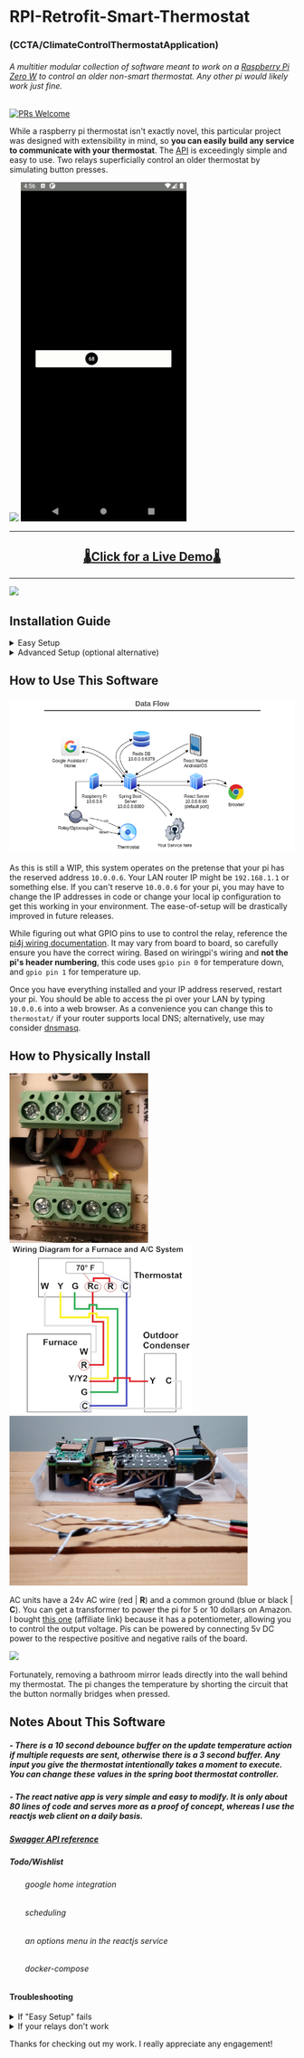 # RPI-Retrofit-Smart-Thermostat 
### (CCTA/ClimateControlThermostatApplication)
###### A multitier modular collection of software meant to work on a [Raspberry Pi Zero W](https://www.raspberrypi.org/products/raspberry-pi-zero-w/) to control an older non-smart thermostat. Any other pi would likely work just fine.

[![PRs Welcome](https://img.shields.io/badge/PRs-welcome-brightgreen.svg)](#)


While a raspberry pi thermostat isn't exactly novel, this particular project was designed with extensibility in mind, so **you can easily build any service to communicate with your thermostat**. The [API](https://app.swaggerhub.com/apis/geektechniquestudios/RpiThermostatCCTA/1.0.0#/Temperature/post_update_temperature) is exceedingly simple and easy to use. Two relays superficially control an older thermostat by simulating button presses.

[![](readme-images/react-demo.gif)](https://5f84069fe6479b37533defb2--stoic-fermi-00dc16.netlify.app/)
![](readme-images/react-native-demo.gif)

---

## <h2 align="center"> [:thermometer:Click for a Live Demo:thermometer:](https://5f84069fe6479b37533defb2--stoic-fermi-00dc16.netlify.app/) </h2>

---

![](readme-images/irl-demo.gif)


## Installation Guide

 <details>
  <summary>
   Easy Setup
  </summary>
 <br>

Pasting the line below into a fresh terminal on the pi will do all the software setup for you. 

```console
sudo bash -c 'apt update -y && apt upgrade -y && apt install redis-server openjdk-8-jre wiringpi nodejs npm git -y && npm i -g npm@latest && npm i -g serve --save' && cd ~ && rm -rf ~/RPI-Retrofit-Smart-Thermostat && git clone https://github.com/geektechniquestudios/RPI-Retrofit-Smart-Thermostat && cd /home/pi/RPI-Retrofit-Smart-Thermostat/CCTA-React-Client && npm i && npm run-script build && (crontab -l ; echo "@reboot java -jar /home/pi/RPI-Retrofit-Smart-Thermostat/ccta-1.0.0.jar") | crontab - && (crontab -l ; echo "@reboot sudo serve -l 80 -s /home/pi/RPI-Retrofit-Smart-Thermostat/CCTA-React-Client/build") | crontab - && echo "Success! Restart the pi and your server will be online. You can see it by typing the ip address of the pi into a web browser."
```


If you experienced any issues, check out the [troubleshooting](https://github.com/geektechniquestudios/RPI-Retrofit-Smart-Thermostat/blob/master/README.md#troubleshooting) section at the bottom of the readme.
	
 </details>

 <details>
  <summary>
   Advanced Setup (optional alternative)
  </summary>
 <br>
 
 In case you'd prefer to individually install your dependencies, you'll need the following:
   ###### Don't forget to ```sudo apt update``` first
 
  - a redis server running on the pi
  
      ```sudo apt install redis-server```
      
  - a java 1.8+ jre
      
      ```sudo apt install openjdk-8-jre```
      
  - node
  	  
     ```sudo apt install nodejs```
     
  - npm	  
  	  
     ```sudo apt install npm```
     
     ```npm i -g npm@latest```
     
  - serve
  	  
     ```sudo npm i -g serve --save```
     
  - wiringpi
     
     ```sudo apt install wiringpi```

You'll need to build the react project before serving it. You can do that by navigating into the ccta-react-client folder and running
 
 ```npm i ```
 
 ```npm run-script build```

If you'd like the pi to automatically start the spring boot and react servers on boot, you'll probably want to add them to a crontab. You can do that by typing
 
  ```crontab -e```
 
 and appending the following lines to the end of the file
 
 ```console
 @reboot java -jar /home/pi/RPI-Retrofit-Smart-Thermostat/ccta-1.0.0.jar
 @reboot sudo serve -l 80 -s /home/pi/RPI-Retrofit-Smart-Thermostat/CCTA-React-Client/build
 ```
 
 </details> 

## How to Use This Software

![](readme-images/dataflow.png)


As this is still a WIP, this system operates on the pretense that your pi has the reserved address `10.0.0.6`. Your LAN router IP might be `192.168.1.1` or something else. If you can't reserve `10.0.0.6` for your pi, you may have to change the IP addresses in code or change your local ip configuration to get this working in your environment. The ease-of-setup will be drastically improved in future releases.

While figuring out what GPIO pins to use to control the relay, reference the [pi4j wiring documentation](https://pi4j.com/1.2/pins/model-zerow-rev1.html). It may vary from board to board, so carefully ensure you have the correct wiring. Based on wiringpi's wiring and **not the pi's header numbering**, this code uses ```gpio pin 0``` for temperature down, and ```gpio pin 1``` for temperature up.

Once you have everything installed and your IP address reserved, restart your pi. You should be able to access the pi over your LAN by typing `10.0.0.6` into a web browser. As a convenience you can change this to ```thermostat/``` if your router supports local DNS; alternatively, use may consider [dnsmasq](https://help.ubuntu.com/community/Dnsmasq).


## How to Physically Install

![](readme-images/thermostat-wiring.jpg)
![](readme-images/wiring-diagram.png)
![](readme-images/rpi0w-pic.jpg) 

AC units have a 24v AC wire (red | **R**) and a common ground (blue or black | **C**). You can get a transformer to power the pi for 5 or 10 dollars on Amazon. I bought [this one](https://amzn.to/34PD66A) (affiliate link) because it has a potentiometer, allowing you to control the output voltage. Pis can be powered by connecting 5v DC power to the respective positive and negative rails of the board.

![](readme-images/behind-wall.gif)

Fortunately, removing a bathroom mirror leads directly into the wall behind my thermostat. The pi changes the temperature by shorting the circuit that the button normally bridges when pressed.


## Notes About This Software

##### - There is a 10 second debounce buffer on the update temperature action if multiple requests are sent, otherwise there is a 3 second buffer. Any input you give the thermostat intentionally takes a moment to execute. You can change these values in the spring boot thermostat controller.

##### - The react native app is very simple and easy to modify. It is only about 80 lines of code and serves more as a proof of concept, whereas I use the reactjs web client on a daily basis. 

##### [Swagger API reference](https://app.swaggerhub.com/apis/geektechniquestudios/RpiThermostatCCTA/1.0.0#/Temperature/post_update_temperature)

##### *Todo/Wishlist*
   ###### &nbsp;&nbsp;&nbsp;&nbsp;&nbsp;&nbsp; google home integration
   ###### &nbsp;&nbsp;&nbsp;&nbsp;&nbsp;&nbsp; scheduling
   ###### &nbsp;&nbsp;&nbsp;&nbsp;&nbsp;&nbsp; an options menu in the reactjs service
   ###### &nbsp;&nbsp;&nbsp;&nbsp;&nbsp;&nbsp; docker-compose
   

 #### Troubleshooting

 <details>
  <summary>
   If "Easy Setup" fails
  </summary>
 <br>


If you need to rerun the easy setup command after it **successfully** completes, you should check your crontab file by typing `crontab -e`. Ensure you don't have the same commands repeated over and over from running the setup script repeatedly.

If you get a message like 

> no crontab for pi

then you need to create a crontab file by typing `crontab -e`. It'll open in your default terminal editor. Ensure the following lines are at the end of the crontab.

 ```console
 @reboot java -jar /home/pi/RPI-Retrofit-Smart-Thermostat/ccta-1.0.0.jar
 @reboot sudo serve -l 80 -s /home/pi/RPI-Retrofit-Smart-Thermostat/CCTA-React-Client/build
 ```
 
Save, quit, and restart the pi. If you have any additional issues, please feel free to open an issue on this project or shoot me a message. I'll try to respond in a timely fashion.

</details>


 <details> 
  <summary>
    If your relays don't work
  </summary>
 <br>

The relays I used for this project are closed circuit by default. If you need or want to use relays that work in the opposite fashion, take a deep breath and rub your eyes. You can look in the Spring Boot Server and find the `TemperatureController.java` file in the src folder. Invert the values of the pin states on lines 19, 23, 121, 123, 132, and 134. To be extra clear, on the aforementioned lines, everywhere it says `PinState.LOW`, or `PinState.HIGH`, exchange one for the other. Rebuild the jar file with `mvn clean install` in the project directory. Then send the generated jar file to the pi directory `/home/pi/RPI-Retrofit-Smart-Thermostat/ccta-1.0.0.jar`, finally restart the pi. If this seems like a lot, send me a message and I'll do my best to help. If anyone asks me, I'll probably just build another jar file to make it easier. HMU, or I won't know I need to get on this, although I will eventually get to it.

</details>


Thanks for checking out my work. I really appreciate any engagement!
